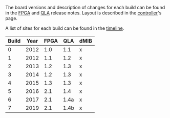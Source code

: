 The board versions and description of changes for each build can be found in the [FPGA](https://github.com/jhu-cisst/FPGA1394#release-notes) and [QLA](https://github.com/jhu-cisst/QLA#release-notes) release notes.  Layout is described in the [controller](/jhu-dvrk/sawIntuitiveResearchKit/wiki/Controllers)'s page.

A list of sites for each build can be found in the [timeline](/jhu-dvrk/sawIntuitiveResearchKit/wiki/Timeline).

| Build | Year | FPGA | QLA | dMIB | 
| ----- | ---- | --- | ---- | ---- |
| 0 | 2012 | 1.0 | 1.1  | x |
| 1 | 2012 | 1.1 | 1.2  | x |
| 2 | 2013 | 1.2 | 1.3  | x |
| 3 | 2014 | 1.2 | 1.3  | x |
| 4 | 2015 | 1.3 | 1.3  | x |
| 5 | 2016 | 2.1 | 1.4  | x |
| 6 | 2017 | 2.1 | 1.4a | x |
| 7 | 2019 | 2.1 | 1.4b | x |
